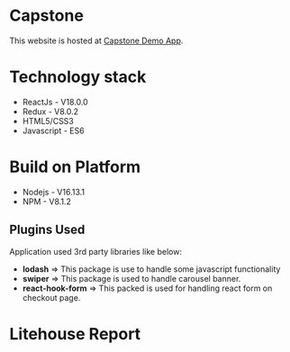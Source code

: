 # Capstone
This website is hosted at [Capstone Demo App](https://github.com/shilpadzensar/capstone/).

# Technology stack
- ReactJs - V18.0.0
- Redux - V8.0.2
- HTML5/CSS3
- Javascript - ES6

# Build on Platform
- Nodejs - V16.13.1
- NPM - V8.1.2

## Plugins Used
Application used 3rd party libraries like below:
- **lodash** => This package is use to handle some javascript functionality 
- **swiper** => This package is used to handle carousel banner. 
- **react-hook-form** => This packed is used for handling react form on checkout page.

# Litehouse Report


